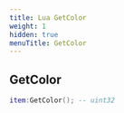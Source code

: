 ```yaml
---
title: Lua GetColor
weight: 1
hidden: true
menuTitle: GetColor
---
```

## GetColor
```lua
item:GetColor(); -- uint32
```